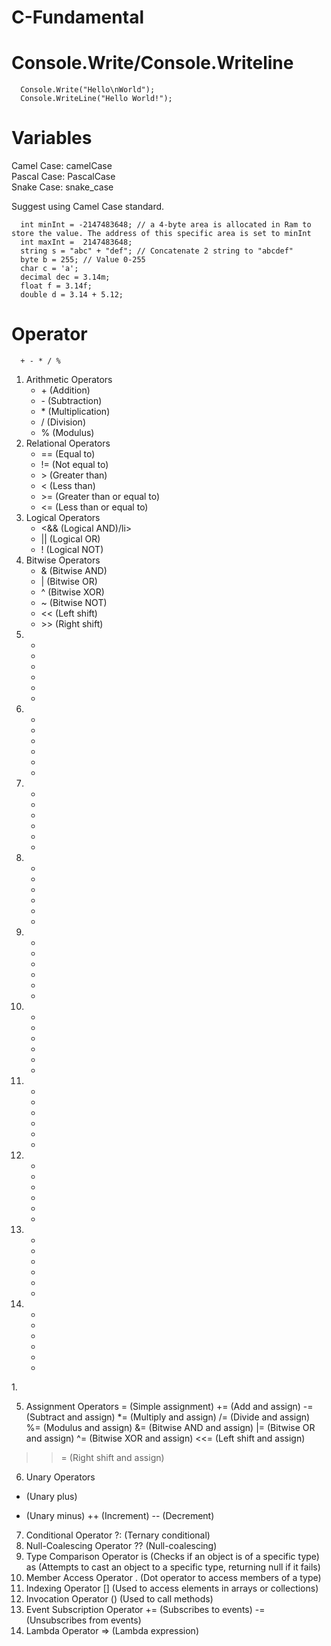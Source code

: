 # C-Fundamental

# Console.Write/Console.Writeline
```
  Console.Write("Hello\nWorld");
  Console.WriteLine("Hello World!");
```
# Variables
Camel Case: camelCase<br>
Pascal Case: PascalCase<br>
Snake Case: snake_case<br>

Suggest using Camel Case standard.
```
  int minInt = -2147483648; // a 4-byte area is allocated in Ram to store the value. The address of this specific area is set to minInt
  int maxInt =  2147483648;
  string s = "abc" + "def"; // Concatenate 2 string to "abcdef"
  byte b = 255; // Value 0-255
  char c = 'a';
  decimal dec = 3.14m;
  float f = 3.14f; 
  double d = 3.14 + 5.12;
```
# Operator

```
  + - * / %
```
<ol>
  <li>
    Arithmetic Operators
    <ul>
      <li>+ (Addition)</li>
      <li>- (Subtraction)</li>
      <li>* (Multiplication)</li>
      <li>/ (Division)</li>
      <li>% (Modulus)</li>
    </ul>
  </li>

  <li>
    Relational Operators
    <ul>
      <li>== (Equal to)</li>
      <li>!= (Not equal to)</li>
      <li>> (Greater than)</li>
      <li>< (Less than)</li>
      <li>>= (Greater than or equal to)</li>
      <li><= (Less than or equal to)</li>
    </ul>
  </li>

  <li>
    Logical Operators
    <ul>
      <li><&& (Logical AND)/li>
      <li>|| (Logical OR)</li>
      <li>! (Logical NOT)</li>
    </ul>
  </li>
        
  <li>
    Bitwise Operators
    <ul>
      <li>& (Bitwise AND)</li>
      <li>| (Bitwise OR)</li>
      <li>^ (Bitwise XOR)</li>
      <li>~ (Bitwise NOT)</li>
      <li><< (Left shift)</li>
      <li>>> (Right shift)</li>
    </ul>
  </li>
  <li>
    <ul>
      <li></li>
      <li></li>
      <li></li>
      <li></li>
      <li></li>
      <li></li>
    </ul>
  </li>
  <li>
    <ul>
      <li></li>
      <li></li>
      <li></li>
      <li></li>
      <li></li>
      <li></li>
    </ul>
  </li>
  <li>
    <ul>
      <li></li>
      <li></li>
      <li></li>
      <li></li>
      <li></li>
      <li></li>
    </ul>
  </li>
  <li>
    <ul>
      <li></li>
      <li></li>
      <li></li>
      <li></li>
      <li></li>
      <li></li>
    </ul>
  </li>
  <li>
    <ul>
      <li></li>
      <li></li>
      <li></li>
      <li></li>
      <li></li>
      <li></li>
    </ul>
  </li>
  <li>
    <ul>
      <li></li>
      <li></li>
      <li></li>
      <li></li>
      <li></li>
      <li></li>
    </ul>
  </li>
  <li>
    <ul>
      <li></li>
      <li></li>
      <li></li>
      <li></li>
      <li></li>
      <li></li>
    </ul>
  </li>
  <li>
    <ul>
      <li></li>
      <li></li>
      <li></li>
      <li></li>
      <li></li>
      <li></li>
    </ul>
  </li>
  <li>
    <ul>
      <li></li>
      <li></li>
      <li></li>
      <li></li>
      <li></li>
      <li></li>
    </ul>
  </li>
  <li>
    <ul>
      <li></li>
      <li></li>
      <li></li>
      <li></li>
      <li></li>
      <li></li>
    </ul>
  </li>
</ol>
1. 








5. Assignment Operators
= (Simple assignment)
+= (Add and assign)
-= (Subtract and assign)
*= (Multiply and assign)
/= (Divide and assign)
%= (Modulus and assign)
&= (Bitwise AND and assign)
|= (Bitwise OR and assign)
^= (Bitwise XOR and assign)
<<= (Left shift and assign)
>>= (Right shift and assign)
6. Unary Operators
+ (Unary plus)
- (Unary minus)
++ (Increment)
-- (Decrement)
7. Conditional Operator
?: (Ternary conditional)
8. Null-Coalescing Operator
?? (Null-coalescing)
9. Type Comparison Operator
is (Checks if an object is of a specific type)
as (Attempts to cast an object to a specific type, returning null if it fails)
10. Member Access Operator
. (Dot operator to access members of a type)
11. Indexing Operator
[] (Used to access elements in arrays or collections)
12. Invocation Operator
() (Used to call methods)
13. Event Subscription Operator
+= (Subscribes to events)
-= (Unsubscribes from events)
14. Lambda Operator
=> (Lambda expression)

